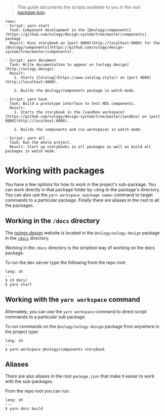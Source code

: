 > This guide documents the scripts available to you in the root [package.json](https://github.com/nulogy/design-system/blob/master/package.json).

```table
rows:
- Script: yarn start
  Task: Component development in the [@nulogy/components](https://github.com/nulogy/design-system/tree/master/components) package
  Result: Runs storybook on [port 9009](http://localhost:9009) for the [@nulogy/components](https://github.com/nulogy/design-system/tree/master/components).

- Script: yarn document
  Task: Write documentation to appear on [nulogy.design](http://nulogy.design).
  Result: 
    1. Starts [Catalog](https://www.catalog.style/) on [port 4000](http://localhost:4000).  

    2. Builds the @nulogy/components package in watch mode.

- Script: yarn hack
  Task: Build a prototype interface to test NDS components.
  Result: 
    1. Starts the storybook in the [sandbox workspace](https://github.com/nulogy/design-system/tree/master/sandbox) on [port 8008](http://localhost:8008).

    2. Builds the components and css workspaces in watch mode.

- Script: yarn all
  Task: Run the whole project.
  Result: Start up storybooks in all packages as well as build all packages in watch mode.
```

# Working with packages

You have a few options for how to work in the project's sub-package. You can work directly in that package folder by `cd`ing to the package's directory. You can also use the `yarn workspace <package name>` command to target commands to a particular package. Finally there are aliases in the root to all the packages.

## Working in the `/docs` directory


The [nulogy.design](http://nulgoy.design) website is located in the `@nulogy/nulogy-design` package in the [`/docs`](https://github.com/nulogy/design-system/tree/master/docs) directory. 

Working in the `/docs` directory is the simplest way of working on the docs package. 

To run the dev server type the following from the repo root:

```code
lang: sh
---
$ cd docs/
$ yarn start
```

## Working with the `yarn workspace` command

Alternately, you can use the `yarn workspace` command to direct script commands to a particular sub package. 

To run commands on the `@nulogy/nulogy-design` package from anywhere in the project type:

```code
lang: sh
---
$ yarn workspace @nulogy/components storybook
```

## Aliases

There are also aliases in the root `package.json` that make it easier to work with the sub-packages. 

From the repo root you can run:

```code
lang: sh
---
$ yarn docs build
```